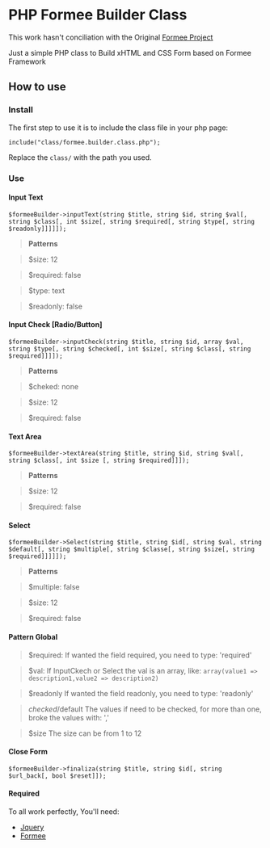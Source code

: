 # PHP Formee Builder Class

This work hasn't conciliation with the Original [Formee Project](http://formee.org/)

Just a simple PHP class to Build xHTML and CSS Form based on Formee Framework

## How to use
### Install
The first step to use it is to include the class file in your php page:

`include("class/formee.builder.class.php");`

Replace the `class/` with the path you used.

### Use
#### Input Text
`$formeeBuilder->inputText(string $title, string $id, string $val[, string $class[, int $size[, string $required[, string $type[, string $readonly]]]]]);`

>**Patterns** 

>$size: 12

>$required: false

>$type: text

>$readonly: false

#### Input Check [Radio/Button]
`$formeeBuilder->inputCheck(string $title, string $id, array $val, string $type[, string $checked[, int $size[, string $class[, string $required]]]]);`
>**Patterns** 

>$cheked: none

>$size: 12

>$required: false

#### Text Area
`$formeeBuilder->textArea(string $title, string $id, string $val[, string $class[, int $size [, string $required]]]);`
>**Patterns** 

>$size: 12

>$required: false


#### Select
`$formeeBuilder->Select(string $title, string $id[, string $val, string $default[, string $multiple[, string $classe[, string $size[, string $required]]]]]);`
>**Patterns** 

>$multiple: false

>$size: 12

>$required: false

#### Pattern Global

>$required:
>If wanted the field required, you need to type: 'required'

>$val:
>If InputCkech or Select the val is an array, like:
>`array(value1 => description1,value2 => description2)`

>$readonly
>If wanted the field readonly, you need to type: 'readonly'

>$checked/$default
>The values if need to be checked, for more than one, broke the values with: ','

>$size
>The size can be from 1 to 12

#### Close Form
`$formeeBuilder->finaliza(string $title, string $id[, string $url_back[, bool $reset]]);`

#### Required
To all work perfectly, You'll need:

* [Jquery](http://jquery.com/)
* [Formee](http://formee.org/)